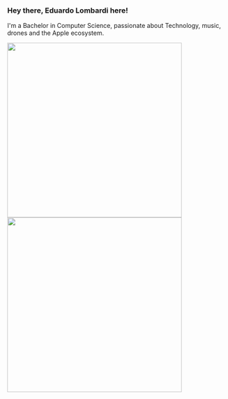 <div class="text-white bg-gray-dark mb-2">

### Hey there, Eduardo Lombardi here!

<p align="left"> I'm a Bachelor in Computer Science, passionate about Technology, music, drones and the Apple ecosystem.</p>

<img width="400px" align="left" src="https://github-readme-stats.vercel.app/api?username=eduardolomb&show_icons=true&theme=dark" />
<img width="400px" align="left" src="https://github-readme-stats.vercel.app/api/top-langs/?username=eduardolomb&hide=html&layout=compact&theme=dark" />

</div>
<!--
**eduardolomb/eduardolomb** is a ✨ _special_ ✨ repository because its `README.md` (this file) appears on your GitHub profile.

![Eduardo Lombardi github stats](https://github-readme-stats.vercel.app/api?username=eduardolomb&show_icons=true&theme=dark)



- 🔭 I’m currently working on ...
- 🌱 I’m currently learning ...
- 👯 I’m looking to collaborate on ...
- 🤔 I’m looking for help with ...
- 💬 Ask me about ...
- 📫 How to reach me: ...
- 😄 Pronouns: ...
- ⚡ Fun fact: ...
-->

